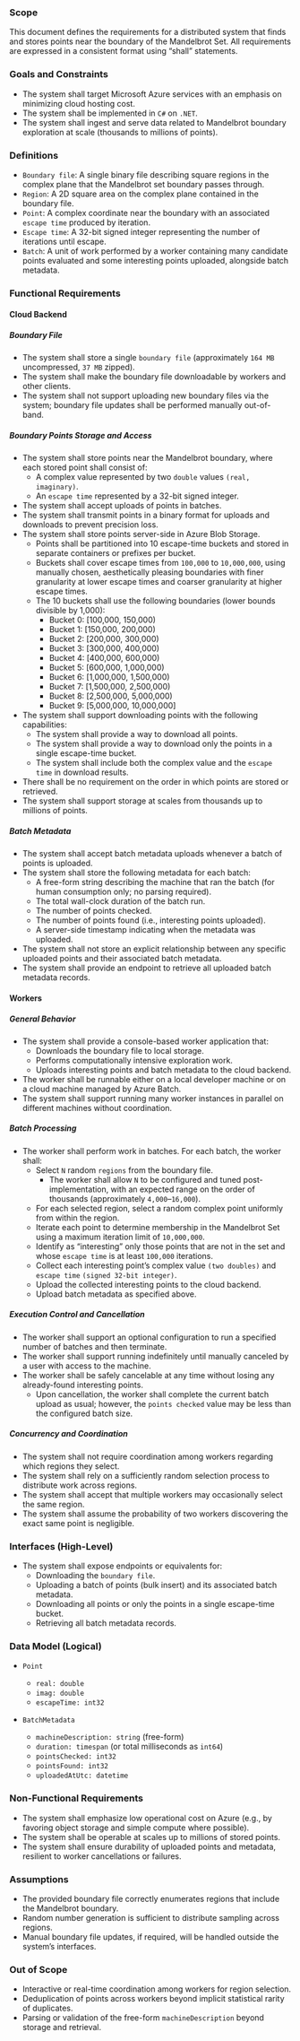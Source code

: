 ### Scope

This document defines the requirements for a distributed system that finds and stores points near the boundary of the Mandelbrot Set. All requirements are expressed in a consistent format using “shall” statements.

### Goals and Constraints

- The system shall target Microsoft Azure services with an emphasis on minimizing cloud hosting cost.
- The system shall be implemented in `C#` on `.NET`.
- The system shall ingest and serve data related to Mandelbrot boundary exploration at scale (thousands to millions of points).

### Definitions

- `Boundary file`: A single binary file describing square regions in the complex plane that the Mandelbrot set boundary passes through.
- `Region`: A 2D square area on the complex plane contained in the boundary file.
- `Point`: A complex coordinate near the boundary with an associated `escape time` produced by iteration.
- `Escape time`: A 32-bit signed integer representing the number of iterations until escape.
- `Batch`: A unit of work performed by a worker containing many candidate points evaluated and some interesting points uploaded, alongside batch metadata.

### Functional Requirements

#### Cloud Backend

##### Boundary File
- The system shall store a single `boundary file` (approximately `164 MB` uncompressed, `37 MB` zipped).
- The system shall make the boundary file downloadable by workers and other clients.
- The system shall not support uploading new boundary files via the system; boundary file updates shall be performed manually out-of-band.

##### Boundary Points Storage and Access
- The system shall store points near the Mandelbrot boundary, where each stored point shall consist of:
	- A complex value represented by two `double` values `(real, imaginary)`.
	- An `escape time` represented by a 32-bit signed integer.
- The system shall accept uploads of points in batches.
- The system shall transmit points in a binary format for uploads and downloads to prevent precision loss.
- The system shall store points server-side in Azure Blob Storage.
	- Points shall be partitioned into 10 escape-time buckets and stored in separate containers or prefixes per bucket.
	- Buckets shall cover escape times from `100,000` to `10,000,000`, using manually chosen, aesthetically pleasing boundaries with finer granularity at lower escape times and coarser granularity at higher escape times.
	- The 10 buckets shall use the following boundaries (lower bounds divisible by 1,000):
		- Bucket 0: [100,000, 150,000)
		- Bucket 1: [150,000, 200,000)
		- Bucket 2: [200,000, 300,000)
		- Bucket 3: [300,000, 400,000)
		- Bucket 4: [400,000, 600,000)
		- Bucket 5: [600,000, 1,000,000)
		- Bucket 6: [1,000,000, 1,500,000)
		- Bucket 7: [1,500,000, 2,500,000)
		- Bucket 8: [2,500,000, 5,000,000)
		- Bucket 9: [5,000,000, 10,000,000]
- The system shall support downloading points with the following capabilities:
	- The system shall provide a way to download all points.
	- The system shall provide a way to download only the points in a single escape-time bucket.
	- The system shall include both the complex value and the `escape time` in download results.
- There shall be no requirement on the order in which points are stored or retrieved.
- The system shall support storage at scales from thousands up to millions of points.

##### Batch Metadata
- The system shall accept batch metadata uploads whenever a batch of points is uploaded.
- The system shall store the following metadata for each batch:
	- A free-form string describing the machine that ran the batch (for human consumption only; no parsing required).
	- The total wall-clock duration of the batch run.
	- The number of points checked.
	- The number of points found (i.e., interesting points uploaded).
	- A server-side timestamp indicating when the metadata was uploaded.
- The system shall not store an explicit relationship between any specific uploaded points and their associated batch metadata.
- The system shall provide an endpoint to retrieve all uploaded batch metadata records.

#### Workers

##### General Behavior
- The system shall provide a console-based worker application that:
	- Downloads the boundary file to local storage.
	- Performs computationally intensive exploration work.
	- Uploads interesting points and batch metadata to the cloud backend.
- The worker shall be runnable either on a local developer machine or on a cloud machine managed by Azure Batch.
- The system shall support running many worker instances in parallel on different machines without coordination.

##### Batch Processing
- The worker shall perform work in batches. For each batch, the worker shall:
	- Select `N` random `regions` from the boundary file.
		- The worker shall allow `N` to be configured and tuned post-implementation, with an expected range on the order of thousands (approximately `4,000`–`16,000`).
	- For each selected region, select a random complex point uniformly from within the region.
	- Iterate each point to determine membership in the Mandelbrot Set using a maximum iteration limit of `10,000,000`.
	- Identify as “interesting” only those points that are not in the set and whose `escape time` is at least `100,000` iterations.
	- Collect each interesting point’s complex value `(two doubles)` and `escape time` `(signed 32-bit integer)`.
	- Upload the collected interesting points to the cloud backend.
	- Upload batch metadata as specified above.

##### Execution Control and Cancellation
- The worker shall support an optional configuration to run a specified number of batches and then terminate.
- The worker shall support running indefinitely until manually canceled by a user with access to the machine.
- The worker shall be safely cancelable at any time without losing any already-found interesting points.
	- Upon cancellation, the worker shall complete the current batch upload as usual; however, the `points checked` value may be less than the configured batch size.

##### Concurrency and Coordination
- The system shall not require coordination among workers regarding which regions they select.
- The system shall rely on a sufficiently random selection process to distribute work across regions.
- The system shall accept that multiple workers may occasionally select the same region.
- The system shall assume the probability of two workers discovering the exact same point is negligible.

### Interfaces (High-Level)

- The system shall expose endpoints or equivalents for:
	- Downloading the `boundary file`.
	- Uploading a batch of points (bulk insert) and its associated batch metadata.
	- Downloading all points or only the points in a single escape-time bucket.
	- Retrieving all batch metadata records.

### Data Model (Logical)

- `Point`
	- `real: double`
	- `imag: double`
	- `escapeTime: int32`

- `BatchMetadata`
	- `machineDescription: string` (free-form)
	- `duration: timespan` (or total milliseconds as `int64`)
	- `pointsChecked: int32`
	- `pointsFound: int32`
	- `uploadedAtUtc: datetime`

### Non-Functional Requirements

- The system shall emphasize low operational cost on Azure (e.g., by favoring object storage and simple compute where possible).
- The system shall be operable at scales up to millions of stored points.
- The system shall ensure durability of uploaded points and metadata, resilient to worker cancellations or failures.

### Assumptions

- The provided boundary file correctly enumerates regions that include the Mandelbrot boundary.
- Random number generation is sufficient to distribute sampling across regions.
- Manual boundary file updates, if required, will be handled outside the system’s interfaces.

### Out of Scope

- Interactive or real-time coordination among workers for region selection.
- Deduplication of points across workers beyond implicit statistical rarity of duplicates.
- Parsing or validation of the free-form `machineDescription` beyond storage and retrieval.
